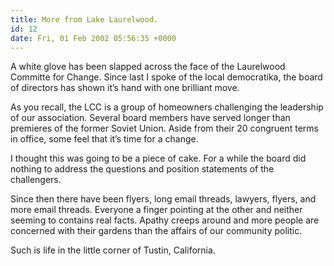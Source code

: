 ```yaml
---
title: More from Lake Laurelwood.
id: 12
date: Fri, 01 Feb 2002 05:56:35 +0000
---
```


A white glove has been slapped across the face of the Laurelwood Committe for Change. Since last I spoke of the local democratika, the board of directors has shown it’s hand with one brilliant move.  

As you recall, the <span class="caps">LCC</span> is a group of homeowners challenging the leadership of our association. Several board members have served longer than premieres of the former Soviet Union. Aside from their 20 congruent terms in office, some feel that it’s time for a change.  

I thought this was going to be a piece of cake. For a while the board did nothing to address the questions and position statements of the challengers.  

Since then there have been flyers, long email threads, lawyers, flyers, and more email threads. Everyone a finger pointing at the other and neither seeming to contains real facts. Apathy creeps around and more people are concerned with their gardens than the affairs of our community politic.  

Such is life in the little corner of Tustin, California.





